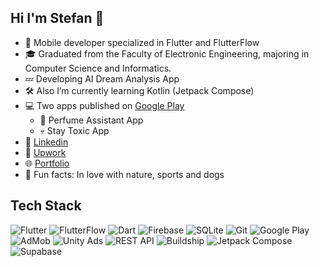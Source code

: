 ## Hi I'm Stefan 👋





- 📱 Mobile developer specialized in Flutter and FlutterFlow
- 🎓 Graduated from the Faculty of Electronic Engineering, majoring in Computer Science and Informatics.
- 💤 Developing AI Dream Analysis App
- 🛠️ Also I’m currently learning Kotlin (Jetpack Compose)
- 💻 Two apps published on [Google Play](https://play.google.com/store/apps/developer?id=Stefan+Vasov) 
   - 🧴 Perfume Assistant App
   - 💀 Stay Toxic App
- 🔗 [Linkedin](https://www.linkedin.com/in/vasov/)
- 👔 [Upwork](https://www.upwork.com/freelancers/stefanvasov)
- 🌐 [Portfolio](https://vasov97.github.io/)
- 🧡 Fun facts: In love with nature, sports and dogs

## Tech Stack

![Flutter](https://img.shields.io/badge/Flutter-%2302569B.svg?style=for-the-badge&logo=flutter&logoColor=white)
![FlutterFlow](https://img.shields.io/badge/FlutterFlow-%23640082.svg?style=for-the-badge&logo=flutter&logoColor=white)
![Dart](https://img.shields.io/badge/Dart-%230175C2.svg?style=for-the-badge&logo=dart&logoColor=white)
![Firebase](https://img.shields.io/badge/Firebase-%23FFCA28.svg?style=for-the-badge&logo=firebase&logoColor=black)
![SQLite](https://img.shields.io/badge/SQLite-%23003B57.svg?style=for-the-badge&logo=sqlite&logoColor=white)
![Git](https://img.shields.io/badge/Git-%23F05032.svg?style=for-the-badge&logo=git&logoColor=white)
![Google Play](https://img.shields.io/badge/Google%20Play-%2300C853.svg?style=for-the-badge&logo=google-play&logoColor=white)
![AdMob](https://img.shields.io/badge/AdMob-%23EA4335.svg?style=for-the-badge&logo=googleads&logoColor=white)
![Unity Ads](https://img.shields.io/badge/Unity%20Ads-%23000000.svg?style=for-the-badge&logo=unity&logoColor=white)
![REST API](https://img.shields.io/badge/REST--API-%23000000.svg?style=for-the-badge&logo=postman&logoColor=white)
![Buildship](https://img.shields.io/badge/Buildship-%2300A78E.svg?style=for-the-badge&logo=gradle&logoColor=white)
![Jetpack Compose](https://img.shields.io/badge/Kotlin-%230095D5.svg?style=for-the-badge&logo=kotlin&logoColor=white)
![Supabase](https://img.shields.io/badge/Supabase-%233ECF8E.svg?style=for-the-badge&logo=supabase&logoColor=black)



